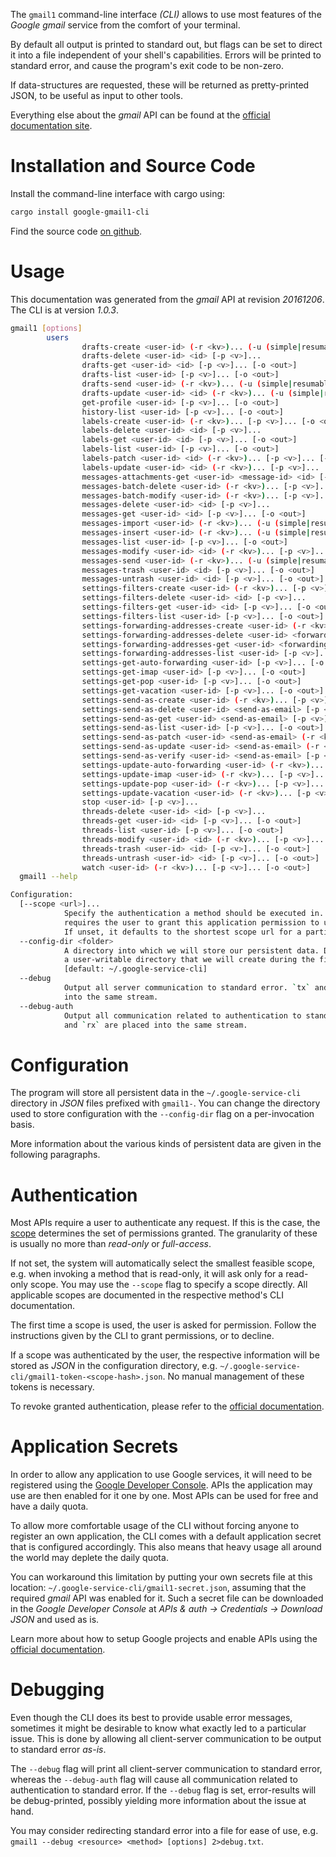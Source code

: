<!---
DO NOT EDIT !
This file was generated automatically from 'src/mako/cli/README.md.mako'
DO NOT EDIT !
-->
The `gmail1` command-line interface *(CLI)* allows to use most features of the *Google gmail* service from the comfort of your terminal.

By default all output is printed to standard out, but flags can be set to direct it into a file independent of your shell's
capabilities. Errors will be printed to standard error, and cause the program's exit code to be non-zero.

If data-structures are requested, these will be returned as pretty-printed JSON, to be useful as input to other tools.

Everything else about the *gmail* API can be found at the
[official documentation site](https://developers.google.com/gmail/api/).

# Installation and Source Code

Install the command-line interface with cargo using:

```bash
cargo install google-gmail1-cli
```

Find the source code [on github](https://github.com/Byron/google-apis-rs/tree/master/gen/gmail1-cli).

# Usage

This documentation was generated from the *gmail* API at revision *20161206*. The CLI is at version *1.0.3*.

```bash
gmail1 [options]
        users
                drafts-create <user-id> (-r <kv>)... (-u (simple|resumable) -f <file> [-m <mime>]) [-p <v>]... [-o <out>]
                drafts-delete <user-id> <id> [-p <v>]...
                drafts-get <user-id> <id> [-p <v>]... [-o <out>]
                drafts-list <user-id> [-p <v>]... [-o <out>]
                drafts-send <user-id> (-r <kv>)... (-u (simple|resumable) -f <file> [-m <mime>]) [-p <v>]... [-o <out>]
                drafts-update <user-id> <id> (-r <kv>)... (-u (simple|resumable) -f <file> [-m <mime>]) [-p <v>]... [-o <out>]
                get-profile <user-id> [-p <v>]... [-o <out>]
                history-list <user-id> [-p <v>]... [-o <out>]
                labels-create <user-id> (-r <kv>)... [-p <v>]... [-o <out>]
                labels-delete <user-id> <id> [-p <v>]...
                labels-get <user-id> <id> [-p <v>]... [-o <out>]
                labels-list <user-id> [-p <v>]... [-o <out>]
                labels-patch <user-id> <id> (-r <kv>)... [-p <v>]... [-o <out>]
                labels-update <user-id> <id> (-r <kv>)... [-p <v>]... [-o <out>]
                messages-attachments-get <user-id> <message-id> <id> [-p <v>]... [-o <out>]
                messages-batch-delete <user-id> (-r <kv>)... [-p <v>]...
                messages-batch-modify <user-id> (-r <kv>)... [-p <v>]...
                messages-delete <user-id> <id> [-p <v>]...
                messages-get <user-id> <id> [-p <v>]... [-o <out>]
                messages-import <user-id> (-r <kv>)... (-u (simple|resumable) -f <file> [-m <mime>]) [-p <v>]... [-o <out>]
                messages-insert <user-id> (-r <kv>)... (-u (simple|resumable) -f <file> [-m <mime>]) [-p <v>]... [-o <out>]
                messages-list <user-id> [-p <v>]... [-o <out>]
                messages-modify <user-id> <id> (-r <kv>)... [-p <v>]... [-o <out>]
                messages-send <user-id> (-r <kv>)... (-u (simple|resumable) -f <file> [-m <mime>]) [-p <v>]... [-o <out>]
                messages-trash <user-id> <id> [-p <v>]... [-o <out>]
                messages-untrash <user-id> <id> [-p <v>]... [-o <out>]
                settings-filters-create <user-id> (-r <kv>)... [-p <v>]... [-o <out>]
                settings-filters-delete <user-id> <id> [-p <v>]...
                settings-filters-get <user-id> <id> [-p <v>]... [-o <out>]
                settings-filters-list <user-id> [-p <v>]... [-o <out>]
                settings-forwarding-addresses-create <user-id> (-r <kv>)... [-p <v>]... [-o <out>]
                settings-forwarding-addresses-delete <user-id> <forwarding-email> [-p <v>]...
                settings-forwarding-addresses-get <user-id> <forwarding-email> [-p <v>]... [-o <out>]
                settings-forwarding-addresses-list <user-id> [-p <v>]... [-o <out>]
                settings-get-auto-forwarding <user-id> [-p <v>]... [-o <out>]
                settings-get-imap <user-id> [-p <v>]... [-o <out>]
                settings-get-pop <user-id> [-p <v>]... [-o <out>]
                settings-get-vacation <user-id> [-p <v>]... [-o <out>]
                settings-send-as-create <user-id> (-r <kv>)... [-p <v>]... [-o <out>]
                settings-send-as-delete <user-id> <send-as-email> [-p <v>]...
                settings-send-as-get <user-id> <send-as-email> [-p <v>]... [-o <out>]
                settings-send-as-list <user-id> [-p <v>]... [-o <out>]
                settings-send-as-patch <user-id> <send-as-email> (-r <kv>)... [-p <v>]... [-o <out>]
                settings-send-as-update <user-id> <send-as-email> (-r <kv>)... [-p <v>]... [-o <out>]
                settings-send-as-verify <user-id> <send-as-email> [-p <v>]...
                settings-update-auto-forwarding <user-id> (-r <kv>)... [-p <v>]... [-o <out>]
                settings-update-imap <user-id> (-r <kv>)... [-p <v>]... [-o <out>]
                settings-update-pop <user-id> (-r <kv>)... [-p <v>]... [-o <out>]
                settings-update-vacation <user-id> (-r <kv>)... [-p <v>]... [-o <out>]
                stop <user-id> [-p <v>]...
                threads-delete <user-id> <id> [-p <v>]...
                threads-get <user-id> <id> [-p <v>]... [-o <out>]
                threads-list <user-id> [-p <v>]... [-o <out>]
                threads-modify <user-id> <id> (-r <kv>)... [-p <v>]... [-o <out>]
                threads-trash <user-id> <id> [-p <v>]... [-o <out>]
                threads-untrash <user-id> <id> [-p <v>]... [-o <out>]
                watch <user-id> (-r <kv>)... [-p <v>]... [-o <out>]
  gmail1 --help

Configuration:
  [--scope <url>]...
            Specify the authentication a method should be executed in. Each scope
            requires the user to grant this application permission to use it.
            If unset, it defaults to the shortest scope url for a particular method.
  --config-dir <folder>
            A directory into which we will store our persistent data. Defaults to
            a user-writable directory that we will create during the first invocation.
            [default: ~/.google-service-cli]
  --debug
            Output all server communication to standard error. `tx` and `rx` are placed
            into the same stream.
  --debug-auth
            Output all communication related to authentication to standard error. `tx`
            and `rx` are placed into the same stream.

```

# Configuration

The program will store all persistent data in the `~/.google-service-cli` directory in *JSON* files prefixed with `gmail1-`.  You can change the directory used to store configuration with the `--config-dir` flag on a per-invocation basis.

More information about the various kinds of persistent data are given in the following paragraphs.

# Authentication

Most APIs require a user to authenticate any request. If this is the case, the [scope][scopes] determines the 
set of permissions granted. The granularity of these is usually no more than *read-only* or *full-access*.

If not set, the system will automatically select the smallest feasible scope, e.g. when invoking a
method that is read-only, it will ask only for a read-only scope. 
You may use the `--scope` flag to specify a scope directly. 
All applicable scopes are documented in the respective method's CLI documentation.

The first time a scope is used, the user is asked for permission. Follow the instructions given 
by the CLI to grant permissions, or to decline.

If a scope was authenticated by the user, the respective information will be stored as *JSON* in the configuration
directory, e.g. `~/.google-service-cli/gmail1-token-<scope-hash>.json`. No manual management of these tokens
is necessary.

To revoke granted authentication, please refer to the [official documentation][revoke-access].

# Application Secrets

In order to allow any application to use Google services, it will need to be registered using the 
[Google Developer Console][google-dev-console]. APIs the application may use are then enabled for it
one by one. Most APIs can be used for free and have a daily quota.

To allow more comfortable usage of the CLI without forcing anyone to register an own application, the CLI
comes with a default application secret that is configured accordingly. This also means that heavy usage
all around the world may deplete the daily quota.

You can workaround this limitation by putting your own secrets file at this location: 
`~/.google-service-cli/gmail1-secret.json`, assuming that the required *gmail* API 
was enabled for it. Such a secret file can be downloaded in the *Google Developer Console* at 
*APIs & auth -> Credentials -> Download JSON* and used as is.

Learn more about how to setup Google projects and enable APIs using the [official documentation][google-project-new].


# Debugging

Even though the CLI does its best to provide usable error messages, sometimes it might be desirable to know
what exactly led to a particular issue. This is done by allowing all client-server communication to be 
output to standard error *as-is*.

The `--debug` flag will print all client-server communication to standard error, whereas the `--debug-auth` flag
will cause all communication related to authentication to standard error.
If the `--debug` flag is set, error-results will be debug-printed, possibly yielding more information about the 
issue at hand.

You may consider redirecting standard error into a file for ease of use, e.g. `gmail1 --debug <resource> <method> [options] 2>debug.txt`.


[scopes]: https://developers.google.com/+/api/oauth#scopes
[revoke-access]: http://webapps.stackexchange.com/a/30849
[google-dev-console]: https://console.developers.google.com/
[google-project-new]: https://developers.google.com/console/help/new/